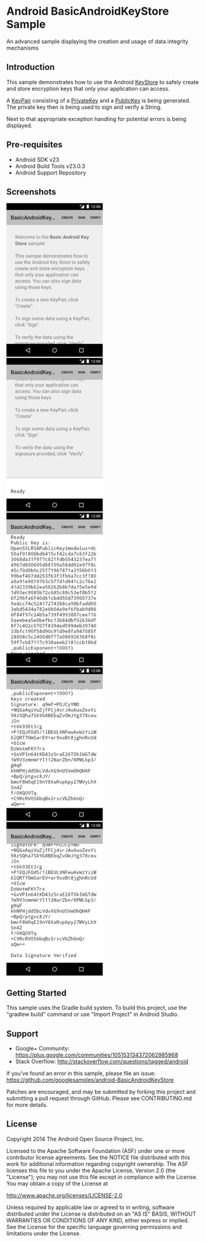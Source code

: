 
Android BasicAndroidKeyStore Sample
===================================

An advanced sample displaying the creation and usage of data integrity mechanisms

Introduction
------------

This sample demonstrates how to use the Android [KeyStore][1] to safely create and store
encryption keys that only your application can access.

A [KeyPair][2] consisting of a [PrivateKey][3] and a [PublicKey][4] is being generated.
The private key then is being used to sign and verify a String.

Next to that appropriate exception handling for potential errors is being displayed.

[1]: https://developer.android.com/reference/java/security/KeyStore.html
[2]: https://developer.android.com/reference/java/security/KeyPair.html
[3]: https://developer.android.com/reference/java/security/PrivateKey.html
[4]: https://developer.android.com/reference/java/security/PublicKey.html

Pre-requisites
--------------

- Android SDK v23
- Android Build Tools v23.0.3
- Android Support Repository

Screenshots
-------------

<img src="screenshots/screenshot1.png" height="400" alt="Screenshot"/> <img src="screenshots/screenshot2.png" height="400" alt="Screenshot"/> <img src="screenshots/screenshot3.png" height="400" alt="Screenshot"/> <img src="screenshots/screenshot4.png" height="400" alt="Screenshot"/> <img src="screenshots/screenshot5.png" height="400" alt="Screenshot"/> 

Getting Started
---------------

This sample uses the Gradle build system. To build this project, use the
"gradlew build" command or use "Import Project" in Android Studio.

Support
-------

- Google+ Community: https://plus.google.com/communities/105153134372062985968
- Stack Overflow: http://stackoverflow.com/questions/tagged/android

If you've found an error in this sample, please file an issue:
https://github.com/googlesamples/android-BasicAndroidKeyStore

Patches are encouraged, and may be submitted by forking this project and
submitting a pull request through GitHub. Please see CONTRIBUTING.md for more details.

License
-------

Copyright 2014 The Android Open Source Project, Inc.

Licensed to the Apache Software Foundation (ASF) under one or more contributor
license agreements.  See the NOTICE file distributed with this work for
additional information regarding copyright ownership.  The ASF licenses this
file to you under the Apache License, Version 2.0 (the "License"); you may not
use this file except in compliance with the License.  You may obtain a copy of
the License at

http://www.apache.org/licenses/LICENSE-2.0

Unless required by applicable law or agreed to in writing, software
distributed under the License is distributed on an "AS IS" BASIS, WITHOUT
WARRANTIES OR CONDITIONS OF ANY KIND, either express or implied.  See the
License for the specific language governing permissions and limitations under
the License.
